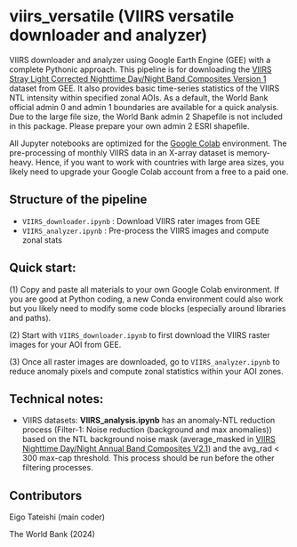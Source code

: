 # viirs_versatile (VIIRS versatile downloader and analyzer)
VIIRS downloader and analyzer using Google Earth Engine (GEE) with a complete Pythonic approach. This pipeline is for downloading the [VIIRS Stray Light Corrected Nighttime Day/Night Band Composites Version 1](https://developers.google.com/earth-engine/datasets/catalog/NOAA_VIIRS_DNB_MONTHLY_V1_VCMSLCFG) dataset from GEE. It also provides basic time-series statistics of the VIIRS NTL intensity within specified zonal AOIs. As a default, the World Bank official admin 0 and admin 1 boundaries are available for a quick analysis. Due to the large file size, the World Bank admin 2 Shapefile is not included in this package. Please prepare your own admin 2 ESRI shapefile.

All Jupyter notebooks are optimized for the [Google Colab](https://colab.google/) environment. The pre-processing of monthly VIIRS data in an X-array dataset is memory-heavy. Hence, if you want to work with countries with large area sizes, you likely need to upgrade your Google Colab account from a free to a paid one.

## Structure of the pipeline
- `VIIRS_downloader.ipynb` : Download VIIRS rater images from GEE
- `VIIRS_analyzer.ipynb` : Pre-process the VIIRS images and compute zonal stats

## Quick start:
(1) Copy and paste all materials to your own Google Colab environment. If you are good at Python coding, a new Conda environment could also work but you likely need to modify some code blocks (especially around libraries and paths).

(2) Start with `VIIRS_downloader.ipynb` to first download the VIIRS raster images for your AOI from GEE.

(3) Once all raster images are downloaded, go to `VIIRS_analyzer.ipynb` to reduce anomaly pixels and compute zonal statistics within your AOI zones.


## Technical notes:
- VIIRS datasets: **VIIRS_analysis.ipynb** has an anomaly-NTL reduction process (Filter-1: Noise reduction (background and max anomalies)) based on the NTL background noise mask (average_masked in [VIIRS Nighttime Day/Night Annual Band Composites V2.1](https://developers.google.com/earth-engine/datasets/catalog/NOAA_VIIRS_DNB_ANNUAL_V21#bands)) and the avg_rad < 300 max-cap threshold. This process should be run before the other filtering processes.

## Contributors
Eigo Tateishi (main coder)

The World Bank (2024)
